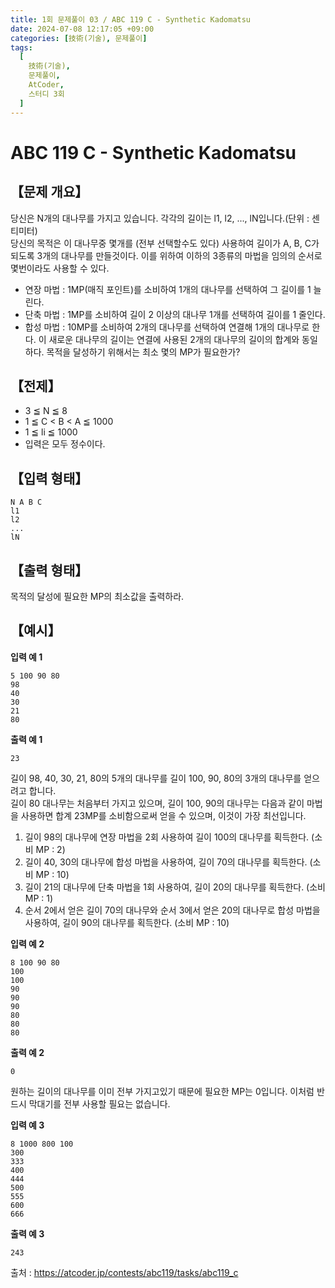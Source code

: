 ```yaml
---
title: 1회 문제풀이 03 / ABC 119 C - Synthetic Kadomatsu
date: 2024-07-08 12:17:05 +09:00
categories: [技術(기술), 문제풀이]
tags:
  [
    技術(기술),
    문제풀이,
    AtCoder,
    스터디 3회
  ]
---
```

# ABC 119 C - Synthetic Kadomatsu
## 【문제 개요】
당신은 N개의 대나무를 가지고 있습니다. 각각의 길이는 l1, l2, ..., lN입니다.(단위 : 센티미터)<br>
당신의 목적은 이 대나무중 몇개를 (전부 선택할수도 있다) 사용하여 길이가 A, B, C가 되도록 3개의 대나무를 만들것이다. 이를 위하여 이하의 3종류의 마법을 임의의 순서로 몇번이라도 사용할 수 있다.
- 연장 마법 : 1MP(매직 포인트)를 소비하여 1개의 대나무를 선택하여 그 길이를 1 늘린다.
- 단축 마법 : 1MP를 소비하여 길이 2 이상의 대나무 1개를 선택하여 길이를 1 줄인다.
- 합성 마법 : 10MP를 소비하여 2개의 대나무를 선택하여 연결해 1개의 대나무로 한다. 이 새로운 대나무의 길이는 연결에 사용된 2개의 대나무의 길이의 합계와 동일하다.
목적을 달성하기 위해서는 최소 몇의 MP가 필요한가?

## 【전제】
- 3 ≦ N ≦ 8
- 1 ≦ C < B < A ≦ 1000
- 1 ≦ li ≦ 1000
- 입력은 모두 정수이다.

## 【입력 형태】
```
N A B C
l1
l2
...
lN
```

## 【출력 형태】
목적의 달성에 필요한 MP의 최소값을 출력하라.

## 【예시】

**입력 예 1**

```
5 100 90 80
98
40
30
21
80
```

**출력 예 1**

```
23
```
길이 98, 40, 30, 21, 80의 5개의 대나무를 길이 100, 90, 80의 3개의 대나무를 얻으려고 합니다.<br>
길이 80 대나무는 처음부터 가지고 있으며, 길이 100, 90의 대나무는 다음과 같이 마법을 사용하면 합계 23MP를 소비함으로써 얻을 수 있으며, 이것이 가장 최선입니다.
1. 길이 98의 대나무에 연장 마법을 2회 사용하여 길이 100의 대나무를 획득한다. (소비 MP : 2)
2. 길이 40, 30의 대나무에 합성 마법을 사용하여, 길이 70의 대나무를 획득한다. (소비 MP : 10)
3. 길이 21의 대나무에 단축 마법을 1회 사용하여, 길이 20의 대나무를 획득한다. (소비 MP : 1)
4. 순서 2에서 얻은 길이 70의 대나무와 순서 3에서 얻은 20의 대나무로 합성 마법을 사용하여, 길이 90의 대나무를 획득한다. (소비 MP : 10)

**입력 예 2**

```
8 100 90 80
100
100
90
90
90
80
80
80
```

**출력 예 2**

```
0
```
원하는 길이의 대나무를 이미 전부 가지고있기 때문에 필요한 MP는 0입니다. 이처럼 반드시 막대기를 전부 사용할 필요는 없습니다.

**입력 예 3**

```
8 1000 800 100
300
333
400
444
500
555
600
666
```

**출력 예 3**

```
243
```

출처 : <a href="https://atcoder.jp/contests/abc119/tasks/abc119_c">https://atcoder.jp/contests/abc119/tasks/abc119_c</a> 